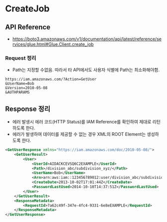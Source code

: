 # CreateJob

## API Reference

* https://boto3.amazonaws.com/v1/documentation/api/latest/reference/services/glue.html#Glue.Client.create_job

### Request 정리

* Path는 지정할 수없음. 따라서 타 API에서도 사용자 식별에 Path는 최소화해야함.

```
https://iam.amazonaws.com/?Action=GetUser
&UserName=Bob
&Version=2010-05-08
&AUTHPARAMS
```

## Response 정리

* 에러 발생시 에러 코드(HTTP Status)를 IAM Reference를 확인하여 제대로 리턴하도록 한다.
* 에러가 발생하여 데이터를 제공할 수 없는 경우 XML의 ROOT Element는 생성하도록 한다.

```xml
<GetUserResponse xmlns="https://iam.amazonaws.com/doc/2010-05-08/">
    <GetUserResult>
        <User>
            <UserId>AIDACKCEVSQ6C2EXAMPLE</UserId>
            <Path>/division_abc/subdivision_xyz/</Path>
            <UserName>Bob</UserName>
            <Arn>arn:aws:iam::123456789012:user/division_abc/subdivision_xyz/Bob</Arn>
            <CreateDate>2013-10-02T17:01:44Z</CreateDate>
            <PasswordLastUsed>2014-10-10T14:37:51Z</PasswordLastUsed>
        </User>
    </GetUserResult>
    <ResponseMetadata>
        <RequestId>7a62c49f-347e-4fc4-9331-6e8eEXAMPLE</RequestId>
    </ResponseMetadata>
</GetUserResponse>
```
